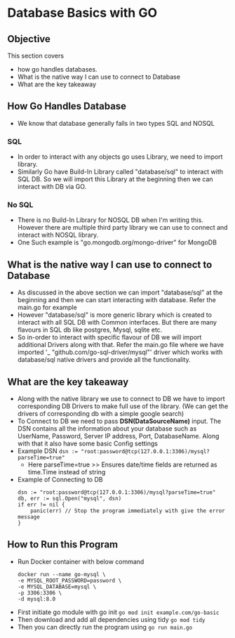 # Database Basics with GO
## Objective
This section covers
- how go handles databases. 
- What is the native way I can use to connect to Database
- What are the key takeaway

## How Go Handles Database 
- We know that database generally falls in two types SQL and NOSQL
### SQL
- In order to interact with any objects go uses Library, we need to import library.
- Similarly Go have Build-In Library called "database/sql" to interact with SQL DB. So we will import this Library at the beginning then we can interact with DB via GO.
### No SQL
- There is no Build-In Library for NOSQL DB when I'm writing this. However there are multiple third party library we can use to connect and interact with NOSQL library. 
- One Such example is "go.mongodb.org/mongo-driver" for MongoDB


## What is the native way I can use to connect to Database
- As discussed in the above section we can import "database/sql" at the beginning and then we can start interacting with database. Refer the main.go for example 
- However "database/sql" is more generic library which is created to interact with all SQL DB with Common interfaces. But there are many flavours in SQL db like postgres, Mysql, sqlite etc.
- So in-order to interact with specific flavour of DB we will import additional Drivers along with that. Refer the main.go file where we have imported '_ "github.com/go-sql-driver/mysql"' driver which works with database/sql native drivers and provide all the functionality. 


## What are the key takeaway
- Along with the native library we use to connect to DB we have to import corresponding DB Drivers to make full use of the library. (We can get the drivers of corresponding db with a simple google search)
- To Connect to DB we need to pass **DSN(DataSourceName)** input. The DSN contains all the information about your database such as UserName, Password, Server IP address, Port, DatabaseName. Along with that it also have some basic Config settings
- Example DSN
`dsn := "root:password@tcp(127.0.0.1:3306)/mysql?parseTime=true"`
    - Here parseTime=true >> Ensures date/time fields are returned as time.Time instead of string
- Example of Connecting to DB
    ```
    dsn := "root:password@tcp(127.0.0.1:3306)/mysql?parseTime=true"
	db, err := sql.Open("mysql", dsn)
	if err != nil {
		panic(err) // Stop the program immediately with give the error message
	}
    ```

## How to Run this Program
- Run Docker container with below command 
    ```
    docker run --name go-mysql \
    -e MYSQL_ROOT_PASSWORD=password \
    -e MYSQL_DATABASE=mysql \
    -p 3306:3306 \
    -d mysql:8.0
    ```
- First initiate go module with go init `go mod init example.com/go-basic`
- Then download and add all dependencies using tidy `go mod tidy ` 
- Then you can directly run the program using `go run main.go`